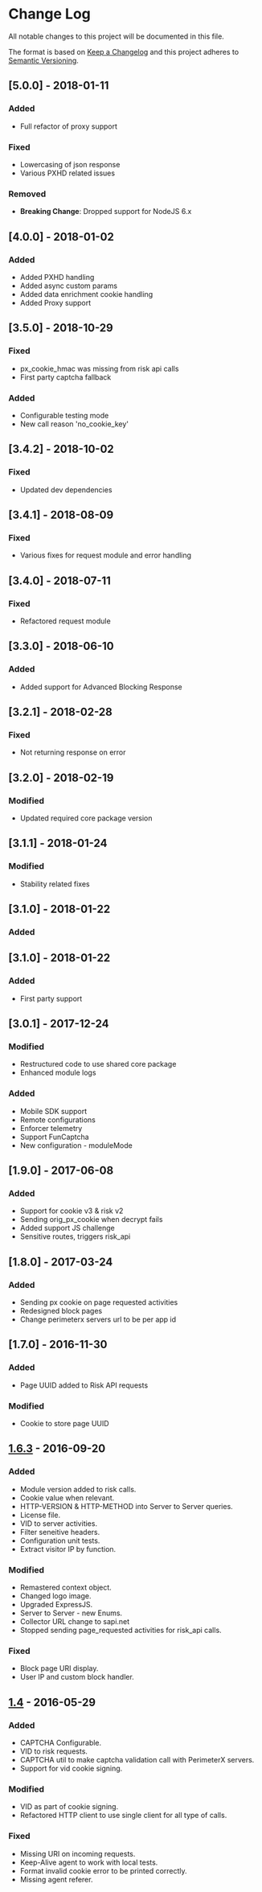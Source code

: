 # Change Log

All notable changes to this project will be documented in this file.

The format is based on [Keep a Changelog](http://keepachangelog.com/)
and this project adheres to [Semantic Versioning](http://semver.org/).

## [5.0.0] - 2018-01-11
### Added
- Full refactor of proxy support

### Fixed
- Lowercasing of json response
- Various PXHD related issues

### Removed
- **Breaking Change**: Dropped support for NodeJS 6.x

## [4.0.0] - 2018-01-02
### Added
- Added PXHD handling
- Added async custom params
- Added data enrichment cookie handling
- Added Proxy support

## [3.5.0] - 2018-10-29
### Fixed
- px_cookie_hmac was missing from risk api calls
- First party captcha fallback

### Added
- Configurable testing mode
- New call reason 'no_cookie_key'

## [3.4.2] - 2018-10-02
### Fixed
- Updated dev dependencies

## [3.4.1] - 2018-08-09
### Fixed
- Various fixes for request module and error handling

## [3.4.0] - 2018-07-11
### Fixed
- Refactored request module

## [3.3.0] - 2018-06-10
### Added
- Added support for Advanced Blocking Response

## [3.2.1] - 2018-02-28
### Fixed
- Not returning response on error

## [3.2.0] - 2018-02-19
### Modified
- Updated required core package version

## [3.1.1] - 2018-01-24
### Modified
- Stability related fixes

## [3.1.0] - 2018-01-22
### Added

## [3.1.0] - 2018-01-22
### Added 
- First party support

## [3.0.1] - 2017-12-24
### Modified
- Restructured code to use shared core package
- Enhanced module logs
### Added
- Mobile SDK support
- Remote configurations
- Enforcer telemetry
- Support FunCaptcha
- New configuration - moduleMode

## [1.9.0] - 2017-06-08
### Added
- Support for cookie v3 & risk v2
- Sending orig_px_cookie when decrypt fails
- Added support JS challenge
- Sensitive routes, triggers risk_api

## [1.8.0] - 2017-03-24
### Added
- Sending px cookie on page requested activities
- Redesigned block pages
- Change perimeterx servers url to be per app id

## [1.7.0] - 2016-11-30
### Added
- Page UUID added to Risk API requests

### Modified
- Cookie to store page UUID

## [1.6.3] - 2016-09-20
### Added
- Module version added to risk calls.
- Cookie value when relevant.
- HTTP-VERSION & HTTP-METHOD into Server to Server queries.
- License file.
- VID to server activities.
- Filter seneitive headers.
- Configuration unit tests.
- Extract visitor IP by function.


### Modified
- Remastered context object.
- Changed logo image.
- Upgraded ExpressJS.
- Server to Server - new Enums.
- Collector URL change to sapi.net
- Stopped sending page_requested activities for risk_api calls.

### Fixed
- Block page URI display.
- User IP and custom block handler.


## [1.4] - 2016-05-29
### Added
- CAPTCHA Configurable.
- VID to risk requests.
- CAPTCHA util to make captcha validation call with PerimeterX servers.
- Support for vid cookie signing.

### Modified
- VID as part of cookie signing.
- Refactored HTTP client to use single client for all type of calls.

### Fixed
- Missing URI on incoming requests.
- Keep-Alive agent to work with local tests.
- Format invalid cookie error to be printed correctly.
- Missing agent referer.

[1.6.3]: https://github.com/PerimeterX/perimeterx-node-express/releases/tag/v1.6.3
[1.4]: https://github.com/PerimeterX/perimeterx-node-express/releases/tag/v1.4
